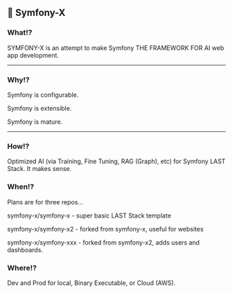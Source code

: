 ## 🧙 Symfony-X

### What!?

SYMFONY-X is an attempt to make Symfony THE FRAMEWORK FOR AI web app development.

---

### Why!?

Symfony is configurable.

Symfony is extensible.

Symfony is mature.

---

### How!?

Optimized AI (via Training, Fine Tuning, RAG (Graph), etc) for Symfony LAST Stack. It makes sense.

### When!?

Plans are for three repos...

symfony-x/symfony-x - super basic LAST Stack template

symfony-x/symfony-x2 - forked from symfony-x, useful for websites 

symfony-x/symfony-xxx - forked from symfony-x2, adds users and dashboards.

### Where!?

Dev and Prod for local, Binary Executable, or Cloud (AWS).

<!--

**Here are some ideas to get you started:**

🙋‍♀️ A short introduction - what is your organization all about?
🌈 Contribution guidelines - how can the community get involved?
👩‍💻 Useful resources - where can the community find your docs? Is there anything else the community should know?
🍿 Fun facts - what does your team eat for breakfast?
🧙 Remember, you can do mighty things with the power of [Markdown](https://docs.github.com/github/writing-on-github/getting-started-with-writing-and-formatting-on-github/basic-writing-and-formatting-syntax)
-->
